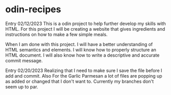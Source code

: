 # odin-recipes

Entry 02/12/2023
This is a odin project to help further develop my skills with HTML. For this project I will be creating a website that gives ingredients and instructions on how to make a few simple meals.

When I am done with this project. I will have a better understanding of HTML semantics and elements. I will know how to properly structure an HTML document. I will also know how to write a descriptive and accurate commit message.

Entry 02/20/2023
Realizing that I need to make sure I save the file before I
add and commit. Also For the Garlic Parmesan a lot of files are popping up as added or changed that I don't want to. Currently my branches don't seem up to par.
